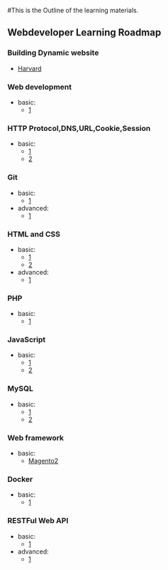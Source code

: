 #This is the Outline of the learning materials.

## Webdeveloper Learning Roadmap
### Building Dynamic website
* [Harvard](http://open.163.com/special/opencourse/buildingdynamicwebsites.html)

### Web development
* basic:
    * [1](http://www.tutorialspoint.com/web_developers_guide/index.htm)

### HTTP Protocol,DNS,URL,Cookie,Session
* basic:
    * [1](http://www.tutorialspoint.com/http/index.htm)
    * [2](http://dyn.com/blog/dns-why-its-important-how-it-works)

### Git
* basic:
    * [1](http://www.codecademy.com/learn/learn-git)
* advanced:
    * [1](http://git-scm.com/book/en/v2)

### HTML and CSS
* basic:
    * [1](http://www.codecademy.com/learn/web)
    * [2](http://www.codecademy.com/learn/make-a-website)
* advanced:
    * [1](http://www.codecademy.com/learn/learn-sass)

### PHP
* basic:
    * [1](http://www.codecademy.com/learn/php)

### JavaScript
* basic:
    * [1](http://www.codecademy.com/learn/javascript)
    * [2](http://www.codecademy.com/learn/jquery)

### MySQL
* basic:
    * [1](http://www.codecademy.com/learn/learn-sql)
    * [2](http://www.w3schools.com/php/php_mysql_intro.asp)

### Web framework
* basic:
    * [Magento2](https://magento.com)

### Docker
* basic:
    * [1](https://docs.docker.com)

### RESTFul Web API
* basic:
    * [1](http://code.tutsplus.com/tutorials/a-beginners-guide-to-http-and-rest--net-16340)
* advanced:
    * [1](http://www.webdesigndegreecenter.org/learn-to-code)